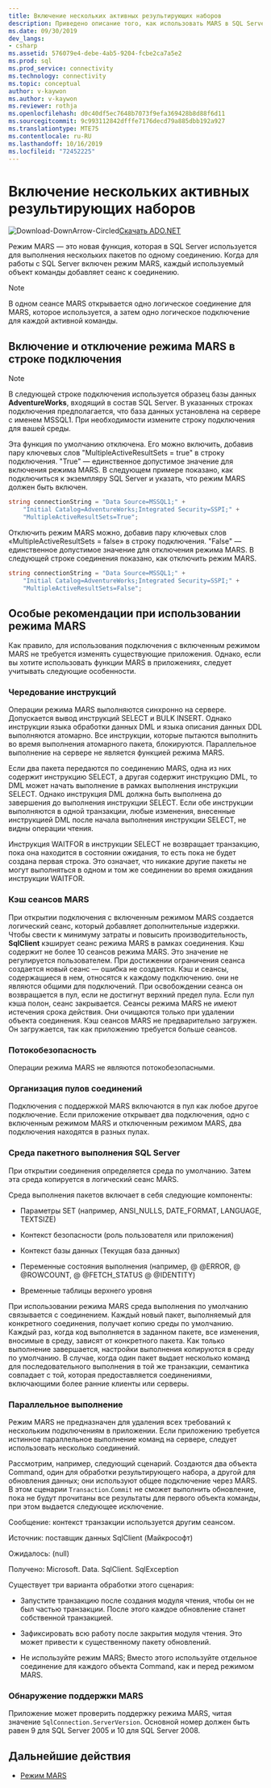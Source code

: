 ```yaml
---
title: Включение нескольких активных результирующих наборов
description: Приведено описание того, как использовать MARS в SQL Server.
ms.date: 09/30/2019
dev_langs:
- csharp
ms.assetid: 576079e4-debe-4ab5-9204-fcbe2ca7a5e2
ms.prod: sql
ms.prod_service: connectivity
ms.technology: connectivity
ms.topic: conceptual
author: v-kaywon
ms.author: v-kaywon
ms.reviewer: rothja
ms.openlocfilehash: d0c40df5ec7648b7073f9efa369428b8d88f6d11
ms.sourcegitcommit: 9c993112842dfffe7176decd79a885dbb192a927
ms.translationtype: MTE75
ms.contentlocale: ru-RU
ms.lasthandoff: 10/16/2019
ms.locfileid: "72452225"
---
```

# <a name="enabling-multiple-active-result-sets"></a>Включение нескольких активных результирующих наборов

![Download-DownArrow-Circled](../../../ssdt/media/download.png)[Скачать ADO.NET](../../sql-connection-libraries.md#anchor-20-drivers-relational-access)

Режим MARS — это новая функция, которая в SQL Server используется для выполнения нескольких пакетов по одному соединению. Когда для работы с SQL Server включен режим MARS, каждый используемый объект команды добавляет сеанс к соединению.  
  
> [!NOTE]
>  В одном сеансе MARS открывается одно логическое соединение для MARS, которое используется, а затем одно логическое подключение для каждой активной команды.  
  
## <a name="enabling-and-disabling-mars-in-the-connection-string"></a>Включение и отключение режима MARS в строке подключения  
  
> [!NOTE]
>  В следующей строке подключения используется образец базы данных **AdventureWorks**, входящий в состав SQL Server. В указанных строках подключения предполагается, что база данных установлена на сервере с именем MSSQL1. При необходимости измените строку подключения для вашей среды.  
  
Эта функция по умолчанию отключена. Его можно включить, добавив пару ключевых слов "MultipleActiveResultSets = true" в строку подключения. "True" — единственное допустимое значение для включения режима MARS. В следующем примере показано, как подключиться к экземпляру SQL Server и указать, что режим MARS должен быть включен. 
  
```csharp  
string connectionString = "Data Source=MSSQL1;" +   
    "Initial Catalog=AdventureWorks;Integrated Security=SSPI;" +  
    "MultipleActiveResultSets=True";  
```  
  
Отключить режим MARS можно, добавив пару ключевых слов «MultipleActiveResultSets = false» в строку подключения. "False" — единственное допустимое значение для отключения режима MARS. В следующей строке соединения показано, как отключить режим MARS.  
  
```csharp  
string connectionString = "Data Source=MSSQL1;" +   
    "Initial Catalog=AdventureWorks;Integrated Security=SSPI;" +  
    "MultipleActiveResultSets=False";  
```  
  
## <a name="special-considerations-when-using-mars"></a>Особые рекомендации при использовании режима MARS  
Как правило, для использования подключения с включенным режимом MARS не требуется изменять существующие приложения. Однако, если вы хотите использовать функции MARS в приложениях, следует учитывать следующие особенности.  
  
### <a name="statement-interleaving"></a>Чередование инструкций  
Операции режима MARS выполняются синхронно на сервере. Допускается вывод инструкций SELECT и BULK INSERT. Однако инструкции языка обработки данных DML и языка описания данных DDL выполняются атомарно. Все инструкции, которые пытаются выполнить во время выполнения атомарного пакета, блокируются. Параллельное выполнение на сервере не является функцией режима MARS.  
  
Если два пакета передаются по соединению MARS, одна из них содержит инструкцию SELECT, а другая содержит инструкцию DML, то DML может начать выполнение в рамках выполнения инструкции SELECT. Однако инструкция DML должна быть выполнена до завершения до выполнения инструкции SELECT. Если обе инструкции выполняются в одной транзакции, любые изменения, внесенные инструкцией DML после начала выполнения инструкции SELECT, не видны операции чтения.  
  
Инструкция WAITFOR в инструкции SELECT не возвращает транзакцию, пока она находится в состоянии ожидания, то есть пока не будет создана первая строка. Это означает, что никакие другие пакеты не могут выполняться в одном и том же соединении во время ожидания инструкции WAITFOR.  
  
### <a name="mars-session-cache"></a>Кэш сеансов MARS  
При открытии подключения с включенным режимом MARS создается логический сеанс, который добавляет дополнительные издержки. Чтобы свести к минимуму затраты и повысить производительность, **SqlClient** кэширует сеанс режима MARS в рамках соединения. Кэш содержит не более 10 сеансов режима MARS. Это значение не регулируется пользователем. При достижении ограничения сеанса создается новый сеанс — ошибка не создается. Кэш и сеансы, содержащиеся в нем, относятся к каждому подключению. они не являются общими для подключений. При освобождении сеанса он возвращается в пул, если не достигнут верхний предел пула. Если пул кэша полон, сеанс закрывается. Сеансы режима MARS не имеют истечения срока действия. Они очищаются только при удалении объекта соединения. Кэш сеансов MARS не предварительно загружен. Он загружается, так как приложению требуется больше сеансов.  
  
### <a name="thread-safety"></a>Потокобезопасность  
Операции режима MARS не являются потокобезопасными.  
  
### <a name="connection-pooling"></a>Организация пулов соединений  
Подключения с поддержкой MARS включаются в пул как любое другое подключение. Если приложение открывает два подключения, одно с включенным режимом MARS и отключенным режимом MARS, два подключения находятся в разных пулах.
  
### <a name="sql-server-batch-execution-environment"></a>Среда пакетного выполнения SQL Server  
При открытии соединения определяется среда по умолчанию. Затем эта среда копируется в логический сеанс MARS.  
  
Среда выполнения пакетов включает в себя следующие компоненты:  
  
- Параметры SET (например, ANSI_NULLS, DATE_FORMAT, LANGUAGE, TEXTSIZE)  
  
- Контекст безопасности (роль пользователя или приложения)  
  
- Контекст базы данных (Текущая база данных)  
  
- Переменные состояния выполнения (например, @ @ERROR, @ @ROWCOUNT, @ @FETCH_STATUS @ @IDENTITY)  
  
- Временные таблицы верхнего уровня  
  
При использовании режима MARS среда выполнения по умолчанию связывается с соединением. Каждый новый пакет, выполняемый для конкретного соединения, получает копию среды по умолчанию. Каждый раз, когда код выполняется в заданном пакете, все изменения, вносимые в среду, зависят от конкретного пакета. Как только выполнение завершается, настройки выполнения копируются в среду по умолчанию. В случае, когда один пакет выдает несколько команд для последовательного выполнения в той же транзакции, семантика совпадает с той, которая предоставляется соединениями, включающими более ранние клиенты или серверы.  
  
### <a name="parallel-execution"></a>Параллельное выполнение  
Режим MARS не предназначен для удаления всех требований к нескольким подключениям в приложении. Если приложению требуется истинное параллельное выполнение команд на сервере, следует использовать несколько соединений.  
  
Рассмотрим, например, следующий сценарий. Создаются два объекта Command, один для обработки результирующего набора, а другой для обновления данных; они используют общее подключение через MARS. В этом сценарии `Transaction`.`Commit` не сможет выполнить обновление, пока не будут прочитаны все результаты для первого объекта команды, при этом выдается следующее исключение.  
  
Сообщение: контекст транзакции используется другим сеансом.  
  
Источник: поставщик данных SqlClient (Майкрософт)  
  
Ожидалось: (null)  
  
Получено: Microsoft. Data. SqlClient. SqlException  
  
Существует три варианта обработки этого сценария:  
  
- Запустите транзакцию после создания модуля чтения, чтобы он не был частью транзакции. После этого каждое обновление станет собственной транзакцией.  
  
- Зафиксировать всю работу после закрытия модуля чтения. Это может привести к существенному пакету обновлений.  
  
- Не используйте режим MARS; Вместо этого используйте отдельное соединение для каждого объекта Command, как и перед режимом MARS.  
  
### <a name="detecting-mars-support"></a>Обнаружение поддержки MARS  
Приложение может проверить поддержку режима MARS, читая значение `SqlConnection.ServerVersion`. Основной номер должен быть равен 9 для SQL Server 2005 и 10 для SQL Server 2008.  
  
## <a name="next-steps"></a>Дальнейшие действия
- [Режим MARS](multiple-active-result-sets-mars.md)
